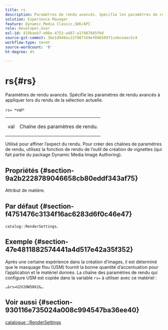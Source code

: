 ```yaml
---
title: rs
description: Paramètres de rendu avancés. Spécifie les paramètres de rendu avancés à appliquer lors du rendu de la sélection actuelle.
solution: Experience Manager
feature: Dynamic Media Classic,SDK/API
role: Developer,User
exl-id: 419baeb7-e06e-4753-a487-a1f407845f6d
source-git-commit: 3be1d948ac22f907169ef09b509f1cebceaec5c4
workflow-type: tm+mt
source-wordcount: '0'
ht-degree: 0%

---
```


# rs{#rs}

Paramètres de rendu avancés. Spécifie les paramètres de rendu avancés à appliquer lors du rendu de la sélection actuelle.

`rs= *`val`*`

<table id="simpletable_4B028996E5824FC18B9749D1A6A3C2E3"> 
 <tr class="strow"> 
  <td class="stentry"> <p><span class="varname"> val</span> </p> </td> 
  <td class="stentry"> <p>Chaîne des paramètres de rendu. </p></td> 
 </tr> 
</table>

Utilisé pour affiner l’aspect du rendu. Pour créer des chaînes de paramètres de rendu, utilisez la fonction de rendu de l’outil de création de vignettes (qui fait partie du package Dynamic Media Image Authoring).

## Propriétés {#section-9a2b2228789046658cb80eddf343af75}

Attribut de matière.

## Par défaut {#section-f4751476c3134f16ac6283d6f0c46e47}

`catalog::RenderSettings`.

## Exemple {#section-47e4811882574441a4d517e42a35f352}

Après une certaine expérience dans la création d’images, il est déterminé que le masquage flou (USM) fournit la bonne quantité d’accentuation pour l’application et le matériel donnés. La chaîne des paramètres de rendu qui configure USM est copiée dans la variable `rs=` à utiliser avec ce matériel :

`…&rs=U2V20W50X2&…`

## Voir aussi {#section-930116e735024a008c994547ba36ee40}

[catalogue ::RenderSettings](../../../../../ir-api/material-cat/image-rendering-api-ref/c-ir-material-catalog/c-ir-material-data-reference/r-ir-rendersettings-dataref.md#reference-9ce753ae4096455eadcc12ac064de711)
